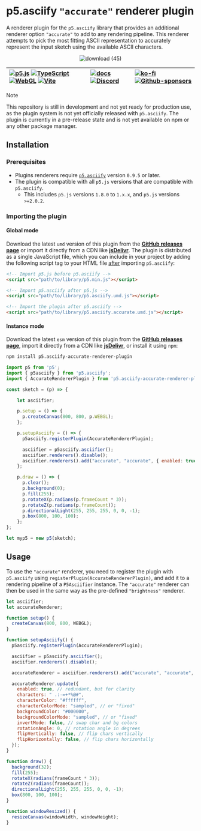 # p5.asciify `"accurate"` renderer plugin

A renderer plugin for the `p5.asciify` library that provides an additional renderer option `"accurate"` to add to any rendering pipeline. This renderer attempts to pick the most fitting ASCII representation to accurately represent the input sketch using the available ASCII characters.

<div align="center">

![download (45)](https://github.com/user-attachments/assets/80e67442-5a8f-43e1-afe3-d8fe20fa6451)

| [![p5.js](https://img.shields.io/badge/p5.js-ED225D?logo=p5.js&logoColor=white)](https://p5js.org/) [![TypeScript](https://img.shields.io/badge/TypeScript-3178C6?logo=typescript&logoColor=white)](https://www.typescriptlang.org/) [![WebGL](https://img.shields.io/badge/WebGL1-990000?logo=webgl&logoColor=white)](https://www.khronos.org/webgl/) [![Vite](https://img.shields.io/badge/Vite-646CFF?logo=vite&logoColor=white)](https://vitejs.dev/) | [![docs](https://img.shields.io/badge/docs-docusaurus-3ECC5F?logo=docusaurus&logoColor=white)](https://p5.textmode.art/) [![Discord](https://img.shields.io/discord/1357070706181017691?color=5865F2&label=Discord&logo=discord&logoColor=white)](https://discord.gg/sjrw8QXNks) | [![ko-fi](https://shields.io/badge/ko--fi-donate-ff5f5f?logo=ko-fi)](https://ko-fi.com/V7V8JG2FY) [![Github-sponsors](https://img.shields.io/badge/sponsor-30363D?logo=GitHub-Sponsors&logoColor=#EA4AAA)](https://github.com/sponsors/humanbydefinition) |
|:-------------|:-------------|:-------------|

</div>


> [!NOTE]
> This repository is still in development and not yet ready for production use, as the plugin system is not yet officially released with `p5.asciify`. The plugin is currently in a pre-release state and is not yet available on npm or any other package manager.

## Installation

### Prerequisites

- Plugins renderers require [`p5.asciify`](#) version `0.9.5` or later.
- The plugin is compatible with all `p5.js` versions that are compatible with `p5.asciify`.
  - This includes `p5.js` versions `1.8.0` to `1.x.x`, and `p5.js` versions `>=2.0.2`.

### Importing the plugin

#### Global mode

Download the latest `umd` version of this plugin from the [**GitHub releases page**](#) or import it directly from a CDN like [**jsDelivr**](#). The plugin is distributed as a single JavaScript file, which you can include in your project by adding the following script tag to your HTML file <u>after</u> importing `p5.asciify`:

```html
<!-- Import p5.js before p5.asciify -->
<script src="path/to/library/p5.min.js"></script>

<!-- Import p5.asciify after p5.js -->
<script src="path/to/library/p5.asciify.umd.js"></script>

<!-- Import the plugin after p5.asciify -->
<script src="path/to/library/p5.asciify.accurate.umd.js"></script>
```

#### Instance mode

Download the latest `esm` version of this plugin from the [**GitHub releases page**](#), import it directly from a CDN like [**jsDelivr**](#), or install it using `npm`:

```bash
npm install p5.asciify-accurate-renderer-plugin
```

```javascript
import p5 from 'p5';
import { p5asciify } from 'p5.asciify';
import { AccurateRendererPlugin } from 'p5.asciify-accurate-renderer-plugin';

const sketch = (p) => {

    let asciifier;

    p.setup = () => {
      p.createCanvas(800, 800, p.WEBGL);
    };

    p.setupAsciify = () => {
      p5asciify.registerPlugin(AccurateRendererPlugin);

      asciifier = p5asciify.asciifier();
      asciifier.renderers().disable();
      asciifier.renderers().add("accurate", "accurate", { enabled: true });
    };

    p.draw = () => {
      p.clear();
      p.background(0);
      p.fill(255);
      p.rotateX(p.radians(p.frameCount * 3));
      p.rotateZ(p.radians(p.frameCount));
      p.directionalLight(255, 255, 255, 0, 0, -1);
      p.box(800, 100, 100);
    };
};

let myp5 = new p5(sketch);
```

## Usage

To use the `"accurate"` renderer, you need to register the plugin with `p5.asciify` using `registerPlugin(AccurateRendererPlugin)`, and add it to a rendering pipeline of a `P5Asciifier` instance. The `"accurate"` renderer can then be used in the same way as the pre-defined `"brightness"` renderer.

```javascript
let asciifier;
let accurateRenderer;

function setup() {
  createCanvas(800, 800, WEBGL);
}

function setupAsciify() {
  p5asciify.registerPlugin(AccurateRendererPlugin);

  asciifier = p5asciify.asciifier();
  asciifier.renderers().disable();

  accurateRenderer = asciifier.renderers().add("accurate", "accurate", { enabled: true });

  accurateRenderer.update({
    enabled: true, // redundant, but for clarity
    characters: " .:-=+*%@#",
    characterColor: "#ffffff",
    characterColorMode: "sampled", // or "fixed"
    backgroundColor: "#000000",
    backgroundColorMode: "sampled", // or "fixed"
    invertMode: false, // swap char and bg colors
    rotationAngle: 0, // rotation angle in degrees
    flipVertically: false, // flip chars vertically
    flipHorizontally: false, // flip chars horizontally
  });
}

function draw() {
  background(32);
  fill(255);
  rotateX(radians(frameCount * 3));
  rotateZ(radians(frameCount));
  directionalLight(255, 255, 255, 0, 0, -1);
  box(800, 100, 100);
}

function windowResized() {
  resizeCanvas(windowWidth, windowHeight);
}
